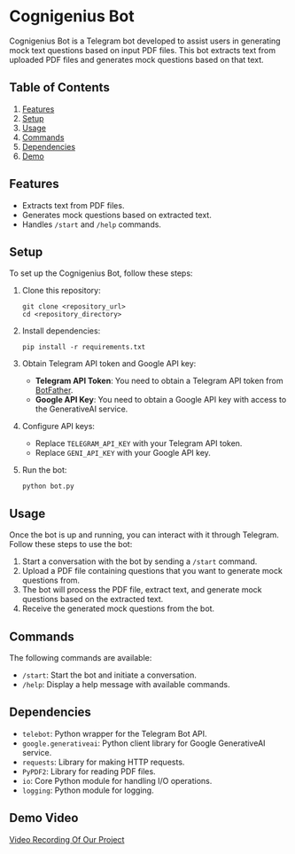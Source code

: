 
# Cognigenius Bot

Cognigenius Bot is a Telegram bot developed to assist users in generating mock text questions based on input PDF files. This bot extracts text from uploaded PDF files and generates mock questions based on that text.

## Table of Contents
1. [Features](#features)
2. [Setup](#setup)
3. [Usage](#usage)
4. [Commands](#commands)
5. [Dependencies](#dependencies)
6. [Demo](#demo)

## Features<a name="features"></a>
- Extracts text from PDF files.
- Generates mock questions based on extracted text.
- Handles `/start` and `/help` commands.

## Setup<a name="setup"></a>
To set up the Cognigenius Bot, follow these steps:

1. Clone this repository:
    ```
    git clone <repository_url>
    cd <repository_directory>
    ```

2. Install dependencies:
    ```
    pip install -r requirements.txt
    ```

3. Obtain Telegram API token and Google API key:
    - **Telegram API Token**: You need to obtain a Telegram API token from [BotFather](https://core.telegram.org/bots#6-botfather).
    - **Google API Key**: You need to obtain a Google API key with access to the GenerativeAI service.

4. Configure API keys:
    - Replace `TELEGRAM_API_KEY` with your Telegram API token.
    - Replace `GENI_API_KEY` with your Google API key.

5. Run the bot:
    ```
    python bot.py
    ```

## Usage<a name="usage"></a>
Once the bot is up and running, you can interact with it through Telegram. Follow these steps to use the bot:

1. Start a conversation with the bot by sending a `/start` command.
2. Upload a PDF file containing questions that you want to generate mock questions from.
3. The bot will process the PDF file, extract text, and generate mock questions based on the extracted text.
4. Receive the generated mock questions from the bot.

## Commands<a name="commands"></a>
The following commands are available:

- `/start`: Start the bot and initiate a conversation.
- `/help`: Display a help message with available commands.

## Dependencies<a name="dependencies"></a>
- `telebot`: Python wrapper for the Telegram Bot API.
- `google.generativeai`: Python client library for Google GenerativeAI service.
- `requests`: Library for making HTTP requests.
- `PyPDF2`: Library for reading PDF files.
- `io`: Core Python module for handling I/O operations.
- `logging`: Python module for logging.

## Demo Video<a name="demo"></a>
[Video Recording Of Our Project](https://drive.google.com/file/d/1enX4p9vmQPf_5Q6qjGPE53bn_WHBs3rk/view?usp=sharing)

